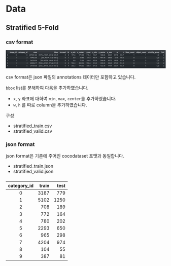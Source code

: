 # Data

## Stratified 5-Fold

### csv format

<img src="/images/annotations_df_head.png">

csv format은 json 파일의 annotations 데이터만 포함하고 있습니다.

`bbox` list를 분해하여 다음을 추가하였습니다.

- `x`, `y` 좌표에 대하여 `min`, `max`, `center`를 추가하였습니다.
- `w`, `h` 를 따로 column을 추가하였습니다.

구성

- stratified_train.csv
- stratified_valid.csv

### json format
json format은 기존에 주어진 cocodataset 포맷과 동일합니다.

- stratified_train.json
- stratified_valid.json

### 
| category_id | train | test |
| :---------: | ----: | ---: |
|      0      |  3187 |  779 |
|      1      |  5102 | 1250 |
|      2      |   708 |  189 |
|      3      |   772 |  164 |
|      4      |   780 |  202 |
|      5      |  2293 |  650 |
|      6      |   965 |  298 |
|      7      |  4204 |  974 |
|      8      |   104 |   55 |
|      9      |   387 |   81 |

